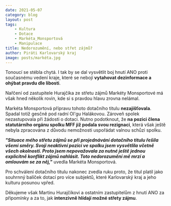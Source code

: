 ```yaml
---
date: 2021-05-07
category: blog
layout: post
tags:
    - Kultura
    - Dotace
    - Markéta_Monsportová
    - Manipulace
title: Nedorozumění, nebo střet zájmů?
author: Piráti Karlovarský kraj
image: posts/markéta.jpg
---
```


Tonoucí se stébla chytá. I tak by se dal vysvětlit boj hnutí ANO proti současnému vedení kraje, které se nebojí **vytahovat dezinformace a ohýbat pravdu dle libosti**.

Nařčení od zastupitele Hurajčíka ze střetu zájmů Markéty Monsportové má však hned několik rovin, kde si s pravdou hlavu zrovna nelámal.

  

Markéta Monsportová přípravu tohoto dotačního titulu **nezajišťovala**. Spadal totiž gesčně pod radní Ol'gu Halákovou. Zároveň spolek nezastupovala při žádosti o dotaci. Nutno podotknout, že **na pozici člena statutárního orgánu spolku MFF již podala svou rezignaci**, která však ještě nebyla zpracována z důvodu nemožnosti uspořádat valnou schůzi spolku.

  

***"Situace mého střetu zájmů se při projednávání dotačního titulu řešila všemi směry. Svoji neaktivní pozici ve spolku jsem vysvětlila včetně všech okolností.
Proto jsem nepovažovala za nutné ještě jednou explicitně konflikt zájmů nahlásit. Toto nedorozumění mě mrzí a omlouvám se za něj,"*** uvedla Markéta Monsportová.

Pro schválení dotačního titulu nakonec zvedla ruku proto, že titul platil jako souhrnný balíček dotací pro více subjektů, které Karlovarský kraj a jeho kulturu posunou vpřed.

  

Děkujeme však Martinu Hurajčíkovi a ostatním zastupitelům z hnutí ANO za připomínky a za to, jak **intenzivně hlídají možné střety zájmu**.
